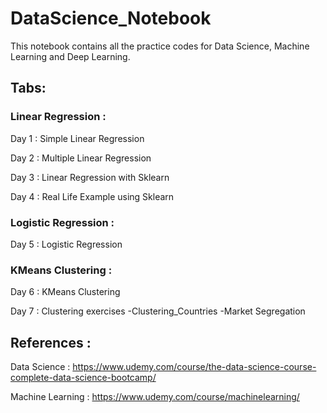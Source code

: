 # DataScience_Notebook 

This notebook contains all the practice codes for Data Science, Machine Learning and Deep Learning.

## Tabs:
  ### Linear Regression :
  Day 1 : Simple Linear Regression 
  
  Day 2 : Multiple Linear Regression
  
  Day 3 : Linear Regression with Sklearn
  
  Day 4 : Real Life Example using Sklearn
  
  ### Logistic Regression :
  Day 5 : Logistic Regression
  
  ### KMeans Clustering :
  Day 6 : KMeans Clustering 
  
  Day 7 : Clustering exercises 
            -Clustering_Countries
            -Market Segregation

## References :
Data Science : https://www.udemy.com/course/the-data-science-course-complete-data-science-bootcamp/

Machine Learning : https://www.udemy.com/course/machinelearning/

